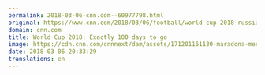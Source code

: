 ```yaml
---
permalink: 2018-03-06-cnn.com--60977798.html
original: https://www.cnn.com/2018/03/06/football/world-cup-2018-russia-100-days-to-go-intl/index.html
domain: cnn.com
title: World Cup 2018: Exactly 100 days to go
image: https://cdn.cnn.com/cnnnext/dam/assets/171201161130-maradona-messi-super-tease.jpg
date: 2018-03-06 20:33:29
translations: en
---
```


